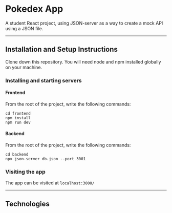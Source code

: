 # Pokedex App

A student React project, using JSON-server as a way to create a mock API using a JSON file.

---
## Installation and Setup Instructions

Clone down this repository. You will need node and npm installed globally on your machine.

### Installing and starting servers

#### Frontend

From the root of the project, write the following commands:

```cd frontend```</br>
```npm install```</br>
```npm run dev```

#### Backend

From the root of the project, write the following commands:

```cd backend```</br>
```npx json-server db.json --port 3001```</br>

### Visiting the app

The app can be visited at ```localhost:3000/```

---
## Technologies



